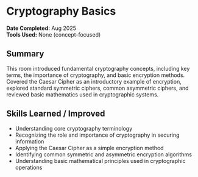 # Cryptography Basics

**Date Completed:** Aug 2025   
**Tools Used:** None (concept-focused)

## Summary
This room introduced fundamental cryptography concepts, including key terms, the importance of cryptography, and basic encryption methods. Covered the Caesar Cipher as an introductory example of encryption, explored standard symmetric ciphers, common asymmetric ciphers, and reviewed basic mathematics used in cryptographic systems.

## Skills Learned / Improved
- Understanding core cryptography terminology
- Recognizing the role and importance of cryptography in securing information
- Applying the Caesar Cipher as a simple encryption method
- Identifying common symmetric and asymmetric encryption algorithms
- Understanding basic mathematical principles used in cryptographic operations
